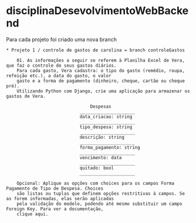 # disciplinaDesevolvimentoWebBackend
Para cada projeto foi criado uma nova branch

    * Projeto 1 / controle de gastos de carolina = branch controleGastos

        01. As informações a seguir se referem à Planilha Excel de Vera, que faz o controle de seus gastos diários.
        Para cada gasto, Vera cadastra: o tipo do gasto (remédio, roupa, refeição etc.), a data do gasto, o valor
        gasto e a forma de pagamento (dinheiro, cheque, cartão ou cheque pré).
        Utilizando Python com Django, crie uma aplicação para armazenar os gastos de Vera.

                                    Despesas
                                _____________________
                                data_criacao: string
                                _____________________
                                tipo_despesa: string
                                _____________________
                                descrição: string
                                _____________________
                                forma_pagamento: string
                                _____________________
                                vencimento: data
                                _____________________
                                quitado: bool
                                _____________________

        Opcional: Aplique as opções com choices para os campos Forma Pagamento de Tipo de Despesa. Choices
        são listas ou tuplas que definem opções restritivas à campos. Se as forem informadas, elas serão aplicadas
        pela validação do modelo, podendo até mesmo substituir um campo Foreign Key. Para ver a documentação,
        clique aqui.